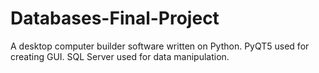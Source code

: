 # Databases-Final-Project
A desktop computer builder software written on Python.  PyQT5 used for creating GUI.  SQL Server used for data manipulation.

